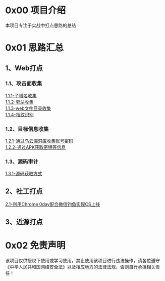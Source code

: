 # 0x00 项目介绍
本项目专注于实战中打点思路的总结

# 0x01 思路汇总
## 1、Web打点
### 1.1、攻击面收集
[1.1.1-子域名收集](./1-Web打点/1.1.1-子域名收集.md)  
[1.1.2-旁站收集](./1-Web打点/1.1.2-旁站收集.md)  
[1.1.3-web文件目录收集](./1-Web打点/1.1.3-web文件目录收集.md)  
[1.1.4-指纹识别](./1-Web打点/1.1.4-指纹识别.md)  
### 1.2、目标信息收集
[1.2.1-通过乌云漏洞库收集账号密码](./1-Web打点/1.2.1-通过乌云漏洞库收集账号密码.md)  
[1.2.2-通过APK获取密钥等信息](./1-Web打点/1.2.2-通过APK获取密钥等信息.md)  
### 1.3、源码审计
[1.3.1-源码获取方式](./1-Web打点/1.3.1-源码获取方式.md)  

## 2、社工打点
[2.1-利用Chrome 0day配合微信钓鱼实现CS上线](./2-社工打点/2021_04_17_利用Chrome-0day配合微信钓鱼实现CS上线/readme.md)  

## 3、近源打点

# 0x02 免责声明
该项目仅供授权下使用或学习使用，禁止使用该项目进行违法操作，请各位遵守《中华人民共和国网络安全法》以及相应地方的法律法规，否则自行承担相关责任！
